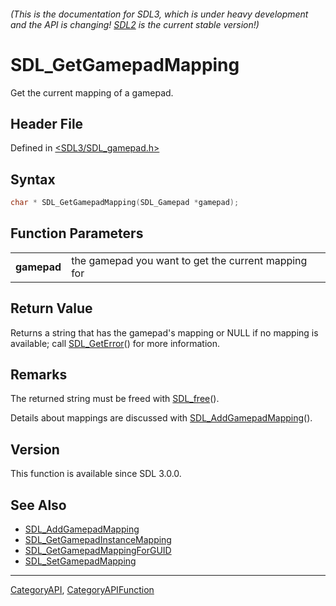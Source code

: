 ###### (This is the documentation for SDL3, which is under heavy development and the API is changing! [SDL2](https://wiki.libsdl.org/SDL2/) is the current stable version!)
# SDL_GetGamepadMapping

Get the current mapping of a gamepad.

## Header File

Defined in [<SDL3/SDL_gamepad.h>](https://github.com/libsdl-org/SDL/blob/main/include/SDL3/SDL_gamepad.h)

## Syntax

```c
char * SDL_GetGamepadMapping(SDL_Gamepad *gamepad);

```

## Function Parameters

|                 |                                                     |
| --------------- | --------------------------------------------------- |
| **gamepad**     | the gamepad you want to get the current mapping for |

## Return Value

Returns a string that has the gamepad's mapping or NULL if no mapping is
available; call [SDL_GetError](SDL_GetError)() for more information.

## Remarks

The returned string must be freed with [SDL_free](SDL_free)().

Details about mappings are discussed with
[SDL_AddGamepadMapping](SDL_AddGamepadMapping)().

## Version

This function is available since SDL 3.0.0.

## See Also

* [SDL_AddGamepadMapping](SDL_AddGamepadMapping)
* [SDL_GetGamepadInstanceMapping](SDL_GetGamepadInstanceMapping)
* [SDL_GetGamepadMappingForGUID](SDL_GetGamepadMappingForGUID)
* [SDL_SetGamepadMapping](SDL_SetGamepadMapping)

----
[CategoryAPI](CategoryAPI), [CategoryAPIFunction](CategoryAPIFunction)

